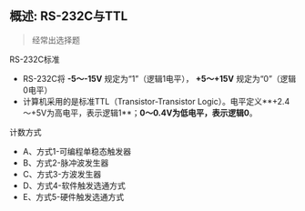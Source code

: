 ## 概述: RS-232C与TTL

> 经常出选择题

RS-232C标准

- RS-232C将 **-5～-15V** 规定为“1”（逻辑1电平）， **+5～+15V** 规定为“0”（逻辑0电平）
- 计算机采用的是标准TTL（Transistor-Transistor Logic）。电平定义**+2.4～+5V为高电平，表示逻辑1**；**0～0.4V为低电平，表示逻辑0**。



计数方式

- A、方式1-可编程单稳态触发器
- B、方式2-脉冲波发生器
- C、方式3-方波发生器
- D、方式4-软件触发选通方式
- E、方式5-硬件触发选通方式
